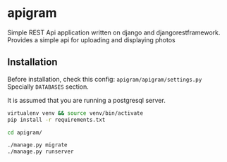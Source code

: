 # apigram
Simple REST Api application written on django and djangorestframework. Provides a simple api for uploading and displaying photos


## Installation

Before installation, check this config: `apigram/apigram/settings.py`
Specially `DATABASES` section.

It is assumed that you are running a postgresql server.


```bash
virtualenv venv && source venv/bin/activate
pip install -r requirements.txt

cd apigram/

./manage.py migrate
./manage.py runserver
```

